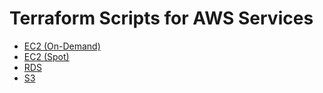 # Terraform Scripts for AWS Services

- [EC2 (On-Demand)](./ec2/on_demand/on_demand_ec2.tf)
- [EC2 (Spot)](./ec2/spot_instance/spot_instance.tf)
- [RDS](./rds/main.tf)
- [S3](./s3/main.tf)